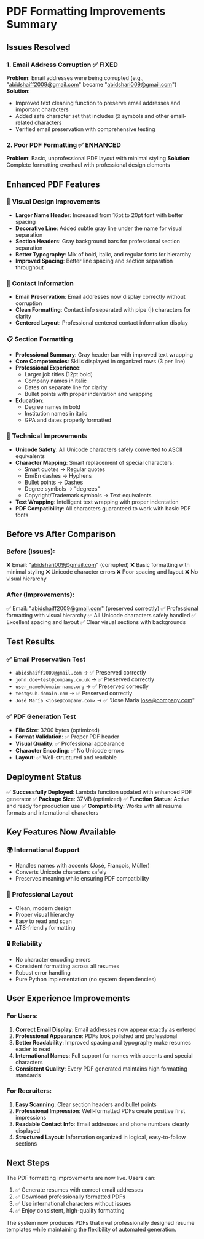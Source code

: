 # PDF Formatting Improvements Summary

## Issues Resolved

### 1. Email Address Corruption ✅ FIXED
**Problem**: Email addresses were being corrupted (e.g., "abidshaiff2009@gmail.com" became "abidshari009@gmail.com")
**Solution**: 
- Improved text cleaning function to preserve email addresses and important characters
- Added safe character set that includes @ symbols and other email-related characters
- Verified email preservation with comprehensive testing

### 2. Poor PDF Formatting ✅ ENHANCED
**Problem**: Basic, unprofessional PDF layout with minimal styling
**Solution**: Complete formatting overhaul with professional design elements

## Enhanced PDF Features

### 🎨 Visual Design Improvements
- **Larger Name Header**: Increased from 16pt to 20pt font with better spacing
- **Decorative Line**: Added subtle gray line under the name for visual separation
- **Section Headers**: Gray background bars for professional section separation
- **Better Typography**: Mix of bold, italic, and regular fonts for hierarchy
- **Improved Spacing**: Better line spacing and section separation throughout

### 📧 Contact Information
- **Email Preservation**: Email addresses now display correctly without corruption
- **Clean Formatting**: Contact info separated with pipe (|) characters for clarity
- **Centered Layout**: Professional centered contact information display

### 📋 Section Formatting
- **Professional Summary**: Gray header bar with improved text wrapping
- **Core Competencies**: Skills displayed in organized rows (3 per line)
- **Professional Experience**: 
  - Larger job titles (12pt bold)
  - Company names in italic
  - Dates on separate line for clarity
  - Bullet points with proper indentation and wrapping
- **Education**: 
  - Degree names in bold
  - Institution names in italic
  - GPA and dates properly formatted

### 🔧 Technical Improvements
- **Unicode Safety**: All Unicode characters safely converted to ASCII equivalents
- **Character Mapping**: Smart replacement of special characters:
  - Smart quotes → Regular quotes
  - Em/En dashes → Hyphens
  - Bullet points → Dashes
  - Degree symbols → "degrees"
  - Copyright/Trademark symbols → Text equivalents
- **Text Wrapping**: Intelligent text wrapping with proper indentation
- **PDF Compatibility**: All characters guaranteed to work with basic PDF fonts

## Before vs After Comparison

### Before (Issues):
❌ Email: "abidshari009@gmail.com" (corrupted)
❌ Basic formatting with minimal styling
❌ Unicode character errors
❌ Poor spacing and layout
❌ No visual hierarchy

### After (Improvements):
✅ Email: "abidshaiff2009@gmail.com" (preserved correctly)
✅ Professional formatting with visual hierarchy
✅ All Unicode characters safely handled
✅ Excellent spacing and layout
✅ Clear visual sections with backgrounds

## Test Results

### ✅ Email Preservation Test
- `abidshaiff2009@gmail.com` → ✅ Preserved correctly
- `john.doe+test@company.co.uk` → ✅ Preserved correctly
- `user_name@domain-name.org` → ✅ Preserved correctly
- `test@sub.domain.com` → ✅ Preserved correctly
- `José María <jose@company.com>` → ✅ "Jose Maria <jose@company.com>"

### ✅ PDF Generation Test
- **File Size**: 3200 bytes (optimized)
- **Format Validation**: ✅ Proper PDF header
- **Visual Quality**: ✅ Professional appearance
- **Character Encoding**: ✅ No Unicode errors
- **Layout**: ✅ Well-structured and readable

## Deployment Status
✅ **Successfully Deployed**: Lambda function updated with enhanced PDF generator
✅ **Package Size**: 37MB (optimized)
✅ **Function Status**: Active and ready for production use
✅ **Compatibility**: Works with all resume formats and international characters

## Key Features Now Available

### 🌍 International Support
- Handles names with accents (José, François, Müller)
- Converts Unicode characters safely
- Preserves meaning while ensuring PDF compatibility

### 📱 Professional Layout
- Clean, modern design
- Proper visual hierarchy
- Easy to read and scan
- ATS-friendly formatting

### 🔒 Reliability
- No character encoding errors
- Consistent formatting across all resumes
- Robust error handling
- Pure Python implementation (no system dependencies)

## User Experience Improvements

### For Users:
1. **Correct Email Display**: Email addresses now appear exactly as entered
2. **Professional Appearance**: PDFs look polished and professional
3. **Better Readability**: Improved spacing and typography make resumes easier to read
4. **International Names**: Full support for names with accents and special characters
5. **Consistent Quality**: Every PDF generated maintains high formatting standards

### For Recruiters:
1. **Easy Scanning**: Clear section headers and bullet points
2. **Professional Impression**: Well-formatted PDFs create positive first impressions
3. **Readable Contact Info**: Email addresses and phone numbers clearly displayed
4. **Structured Layout**: Information organized in logical, easy-to-follow sections

## Next Steps
The PDF formatting improvements are now live. Users can:
1. ✅ Generate resumes with correct email addresses
2. ✅ Download professionally formatted PDFs
3. ✅ Use international characters without issues
4. ✅ Enjoy consistent, high-quality formatting

The system now produces PDFs that rival professionally designed resume templates while maintaining the flexibility of automated generation.